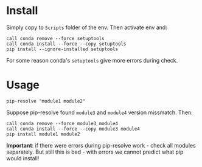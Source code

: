 # Install

Simply copy to `Scripts` folder of the env. Then activate env and:

```
call conda remove --force setuptools
call conda install --force --copy setuptools
pip install --ignore-installed setuptools
```

For some reason conda's `setuptools` give more errors during check.


# Usage

```
pip-resolve "module1 module2"
```

Suppose pip-resolve found `module3` and `module4` version missmatch. Then:

```
call conda remove --force module3 module4
call conda install --force --copy module3 module4
pip install module1 module2
```

**Important**: if there were errors during pip-resolve work - check all modules separately. But still this is bad - with errors we cannot predict what pip would install!
